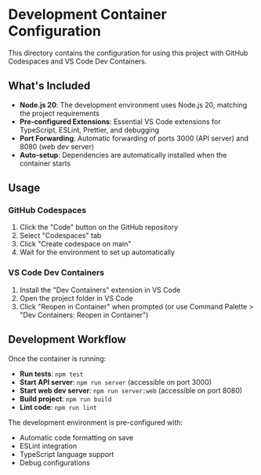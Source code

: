 # Development Container Configuration

This directory contains the configuration for using this project with GitHub Codespaces and VS Code Dev Containers.

## What's Included

- **Node.js 20**: The development environment uses Node.js 20, matching the project requirements
- **Pre-configured Extensions**: Essential VS Code extensions for TypeScript, ESLint, Prettier, and debugging
- **Port Forwarding**: Automatic forwarding of ports 3000 (API server) and 8080 (web dev server)
- **Auto-setup**: Dependencies are automatically installed when the container starts

## Usage

### GitHub Codespaces

1. Click the "Code" button on the GitHub repository
2. Select "Codespaces" tab
3. Click "Create codespace on main"
4. Wait for the environment to set up automatically

### VS Code Dev Containers

1. Install the "Dev Containers" extension in VS Code
2. Open the project folder in VS Code
3. Click "Reopen in Container" when prompted (or use Command Palette > "Dev Containers: Reopen in Container")

## Development Workflow

Once the container is running:

- **Run tests**: `npm test`
- **Start API server**: `npm run server` (accessible on port 3000)
- **Start web dev server**: `npm run server:web` (accessible on port 8080)
- **Build project**: `npm run build`
- **Lint code**: `npm run lint`

The development environment is pre-configured with:

- Automatic code formatting on save
- ESLint integration
- TypeScript language support
- Debug configurations
